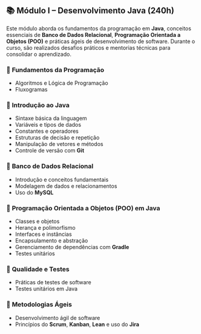## 📚 Módulo I – Desenvolvimento Java (240h)

Este módulo aborda os fundamentos da programação em **Java**, conceitos essenciais de **Banco de Dados Relacional**, **Programação Orientada a Objetos (POO)** e práticas ágeis de desenvolvimento de software. Durante o curso, são realizados desafios práticos e mentorias técnicas para consolidar o aprendizado.

### 🔹 **Fundamentos da Programação**
- Algoritmos e Lógica de Programação
- Fluxogramas

### 🔹 **Introdução ao Java**
- Sintaxe básica da linguagem
- Variáveis e tipos de dados
- Constantes e operadores
- Estruturas de decisão e repetição
- Manipulação de vetores e métodos
- Controle de versão com **Git**

### 🔹 **Banco de Dados Relacional**
- Introdução e conceitos fundamentais
- Modelagem de dados e relacionamentos
- Uso do **MySQL**

### 🔹 **Programação Orientada a Objetos (POO) em Java**
- Classes e objetos
- Herança e polimorfismo
- Interfaces e instâncias
- Encapsulamento e abstração
- Gerenciamento de dependências com **Gradle**
- Testes unitários

### 🔹 **Qualidade e Testes**
- Práticas de testes de software
- Testes unitários em Java

### 🔹 **Metodologias Ágeis**
- Desenvolvimento ágil de software
- Princípios do **Scrum**, **Kanban**, **Lean** e uso do **Jira**
